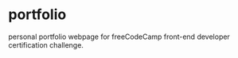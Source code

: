 # portfolio
personal portfolio webpage for freeCodeCamp front-end developer certification challenge.
